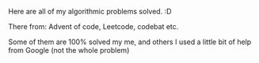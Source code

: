 Here are all of my algorithmic problems solved. :D

There from: Advent of code, Leetcode, codebat etc. 

Some of them are 100% solved my me, and others I used a little bit of help from Google (not the whole problem)
